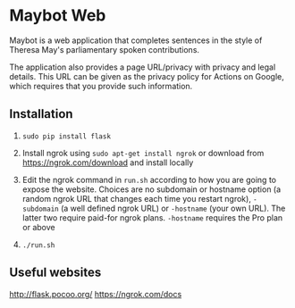 Maybot Web
==========

Maybot is a web application that completes sentences in the style of Theresa May's parliamentary spoken contributions.

The application also provides a page URL/privacy with privacy and legal details. This URL can be given as the privacy policy for Actions on Google, which requires that you provide such information.


Installation
------------

1. `sudo pip install flask`

2. Install ngrok using `sudo apt-get install ngrok` or download from https://ngrok.com/download and install locally

3. Edit the ngrok command in `run.sh` according to how you are going to expose the website. Choices are no subdomain or hostname option (a random ngrok URL that changes each time you restart ngrok), `-subdomain` (a well defined ngrok URL) or `-hostname` (your own URL). The latter two require paid-for ngrok plans. `-hostname` requires the Pro plan or above

4. `./run.sh`


Useful websites
---------------

http://flask.pocoo.org/
https://ngrok.com/docs
